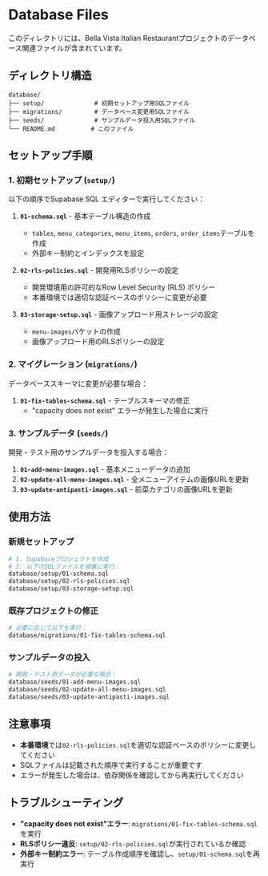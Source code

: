 # Database Files

このディレクトリには、Bella Vista Italian Restaurantプロジェクトのデータベース関連ファイルが含まれています。

## ディレクトリ構造

```
database/
├── setup/              # 初期セットアップ用SQLファイル
├── migrations/         # データベース変更用SQLファイル
├── seeds/              # サンプルデータ投入用SQLファイル
└── README.md          # このファイル
```

## セットアップ手順

### 1. 初期セットアップ (`setup/`)

以下の順序でSupabase SQL エディターで実行してください：

1. **`01-schema.sql`** - 基本テーブル構造の作成
   - `tables`, `menu_categories`, `menu_items`, `orders`, `order_items`テーブルを作成
   - 外部キー制約とインデックスを設定

2. **`02-rls-policies.sql`** - 開発用RLSポリシーの設定
   - 開発環境用の許可的なRow Level Security (RLS) ポリシー
   - 本番環境では適切な認証ベースのポリシーに変更が必要

3. **`03-storage-setup.sql`** - 画像アップロード用ストレージの設定
   - `menu-images`バケットの作成
   - 画像アップロード用のRLSポリシーの設定

### 2. マイグレーション (`migrations/`)

データベーススキーマに変更が必要な場合：

1. **`01-fix-tables-schema.sql`** - テーブルスキーマの修正
   - "capacity does not exist" エラーが発生した場合に実行

### 3. サンプルデータ (`seeds/`)

開発・テスト用のサンプルデータを投入する場合：

1. **`01-add-menu-images.sql`** - 基本メニューデータの追加
2. **`02-update-all-menu-images.sql`** - 全メニューアイテムの画像URLを更新
3. **`03-update-antipasti-images.sql`** - 前菜カテゴリの画像URLを更新

## 使用方法

### 新規セットアップ
```bash
# 1. Supabaseプロジェクトを作成
# 2. 以下のSQLファイルを順番に実行：
database/setup/01-schema.sql
database/setup/02-rls-policies.sql
database/setup/03-storage-setup.sql
```

### 既存プロジェクトの修正
```bash
# 必要に応じて以下を実行：
database/migrations/01-fix-tables-schema.sql
```

### サンプルデータの投入
```bash
# 開発・テスト用データが必要な場合：
database/seeds/01-add-menu-images.sql
database/seeds/02-update-all-menu-images.sql
database/seeds/03-update-antipasti-images.sql
```

## 注意事項

- **本番環境**では`02-rls-policies.sql`を適切な認証ベースのポリシーに変更してください
- SQLファイルは記載された順序で実行することが重要です
- エラーが発生した場合は、依存関係を確認してから再実行してください

## トラブルシューティング

- **"capacity does not exist"エラー**: `migrations/01-fix-tables-schema.sql`を実行
- **RLSポリシー違反**: `setup/02-rls-policies.sql`が実行されているか確認
- **外部キー制約エラー**: テーブル作成順序を確認し、`setup/01-schema.sql`を再実行